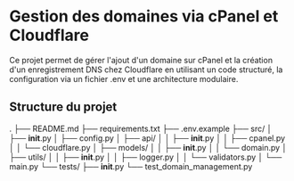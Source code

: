 # Gestion des domaines via cPanel et Cloudflare

Ce projet permet de gérer l'ajout d'un domaine sur cPanel et la création d'un enregistrement DNS chez Cloudflare
en utilisant un code structuré, la configuration via un fichier .env et une architecture modulaire.

## Structure du projet
.
├── README.md
├── requirements.txt
├── .env.example
├── src/
│   ├── __init__.py
│   ├── config.py
│   ├── api/
│   │   ├── __init__.py
│   │   ├── cpanel.py
│   │   └── cloudflare.py
│   ├── models/
│   │   ├── __init__.py
│   │   └── domain.py
│   ├── utils/
│   │   ├── __init__.py
│   │   ├── logger.py
│   │   └── validators.py
│   └── main.py
└── tests/
    ├── __init__.py
    └── test_domain_management.py

